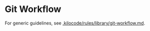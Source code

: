 # Git Workflow

For generic guidelines, see [.kilocode/rules/library/git-workflow.md](.kilocode/rules/library/git-workflow.md).